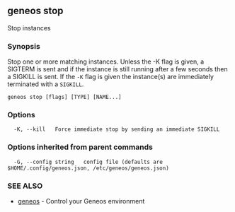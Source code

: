 ## geneos stop

Stop instances

### Synopsis


Stop one or more matching instances. Unless the -K
flag is given, a SIGTERM is sent and if the instance is
still running after a few seconds then a SIGKILL is sent. If the
`-K` flag is given the instance(s) are immediately terminated with
a `SIGKILL`.


```
geneos stop [flags] [TYPE] [NAME...]
```

### Options

```
  -K, --kill   Force immediate stop by sending an immediate SIGKILL
```

### Options inherited from parent commands

```
  -G, --config string   config file (defaults are $HOME/.config/geneos.json, /etc/geneos/geneos.json)
```

### SEE ALSO

* [geneos](geneos.md)	 - Control your Geneos environment

